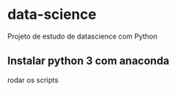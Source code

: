# data-science

Projeto de estudo de datascience com Python

## Instalar python 3 com anaconda

rodar os scripts
